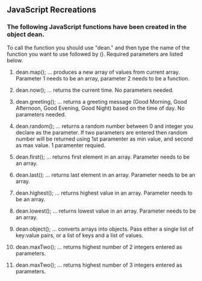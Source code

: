 ## JavaScript Recreations

### The following JavaScript functions have been created in the object dean.

To call the function you should use "dean." and then type the name of the function you want to use followed by (). Required parameters are listed below.

1) dean.map(); ... produces a new array of values from current array. Parameter 1 needs to be an array, parameter 2 needs to be a function.

2) dean.now(); ... returns the current time. No parameters needed.

3) dean.greeting(); ... returns a greeting message (Good Morning, Good Afternoon, Good Evening, Good Night) based on the time of day. No parameters needed.

4) dean.random(); ... returns a random number between 0 and integer you declare as the parameter. If two parameters are entered then random number will be returned using 1st paramenter as min value, and second as max value. 1 paramenter requied.

5) dean.first(); ... returns first element in an array. Parameter needs to be an array.

6) dean.last(); ... returns last element in an array. Parameter needs to be an array.

7) dean.highest(); ... returns highest value in an array. Parameter needs to be an array.

8) dean.lowest(); ... returns lowest value in an array. Parameter needs to be an array.

9) dean.object(); ... converts arrays into objects. Pass either a single list of key:value pairs, or a list of keys and a list of values.

10) dean.maxTwo(); ... returns highest number of 2 integers entered as parameters.

11) dean.maxTwo(); ... returns highest number of 3 integers entered as parameters.

